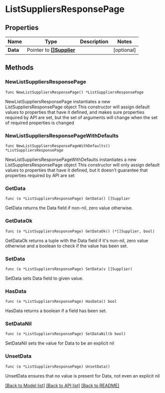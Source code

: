 # ListSuppliersResponsePage

## Properties

Name | Type | Description | Notes
------------ | ------------- | ------------- | -------------
**Data** | Pointer to [**[]Supplier**](Supplier.md) |  | [optional] 

## Methods

### NewListSuppliersResponsePage

`func NewListSuppliersResponsePage() *ListSuppliersResponsePage`

NewListSuppliersResponsePage instantiates a new ListSuppliersResponsePage object
This constructor will assign default values to properties that have it defined,
and makes sure properties required by API are set, but the set of arguments
will change when the set of required properties is changed

### NewListSuppliersResponsePageWithDefaults

`func NewListSuppliersResponsePageWithDefaults() *ListSuppliersResponsePage`

NewListSuppliersResponsePageWithDefaults instantiates a new ListSuppliersResponsePage object
This constructor will only assign default values to properties that have it defined,
but it doesn't guarantee that properties required by API are set

### GetData

`func (o *ListSuppliersResponsePage) GetData() []Supplier`

GetData returns the Data field if non-nil, zero value otherwise.

### GetDataOk

`func (o *ListSuppliersResponsePage) GetDataOk() (*[]Supplier, bool)`

GetDataOk returns a tuple with the Data field if it's non-nil, zero value otherwise
and a boolean to check if the value has been set.

### SetData

`func (o *ListSuppliersResponsePage) SetData(v []Supplier)`

SetData sets Data field to given value.

### HasData

`func (o *ListSuppliersResponsePage) HasData() bool`

HasData returns a boolean if a field has been set.

### SetDataNil

`func (o *ListSuppliersResponsePage) SetDataNil(b bool)`

 SetDataNil sets the value for Data to be an explicit nil

### UnsetData
`func (o *ListSuppliersResponsePage) UnsetData()`

UnsetData ensures that no value is present for Data, not even an explicit nil

[[Back to Model list]](../README.md#documentation-for-models) [[Back to API list]](../README.md#documentation-for-api-endpoints) [[Back to README]](../README.md)



